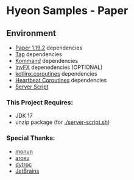 # Hyeon Samples - Paper

## Environment

- [Paper 1.19.2](https://papermc.io/downloads) dependencies
- [Tap](https://github.com/monun/tap) dependencies
- [Kommand](https://github.com/monun/kommand/) dependencies
- [InvFX](https://github.com/monun/invfx/) depenedencies (OPTIONAL)
- [kotlinx.coroutines](https://github.com/Kotlin/kotlinx.coroutines/) dependencies
- [Heartbeat Coroutines](https://github.com/monun/heartbeat-coroutines/) dependencies
- [Server Script](https://github.com/aroxu/server-script/)

### This Project Requires:

- JDK 17
- unzip package (for [./server-script.sh](./server-script.sh))

### Special Thanks:

- [monun](https://github.com/monun)
- [aroxu](https://github.com/aroxu)
- [dytroc](https://github.com/dytroc)
- [JetBrains](https://jetbrains.com/)